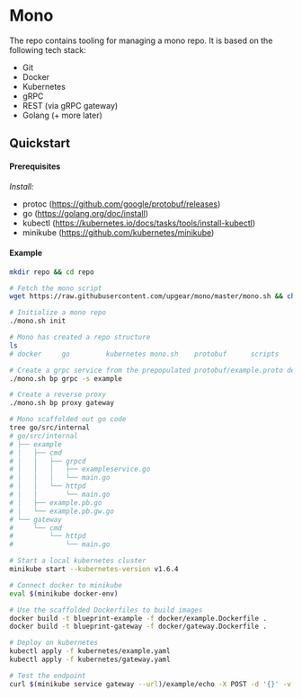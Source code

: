 # Mono

The repo contains tooling for managing a mono repo. It is based on the following
tech stack:

- Git
- Docker
- Kubernetes
- gRPC
- REST (via gRPC gateway)
- Golang (+ more later)

## Quickstart

#### Prerequisites

*Install:*

- protoc (https://github.com/google/protobuf/releases)
- go (https://golang.org/doc/install)
- kubectl (https://kubernetes.io/docs/tasks/tools/install-kubectl)
- minikube (https://github.com/kubernetes/minikube)

#### Example

```sh
mkdir repo && cd repo

# Fetch the mono script
wget https://raw.githubusercontent.com/upgear/mono/master/mono.sh && chmod +x mono.sh

# Initialize a mono repo
./mono.sh init

# Mono has created a repo structure
ls
# docker     go         kubernetes mono.sh    protobuf      scripts

# Create a grpc service from the prepopulated protobuf/example.proto definition
./mono.sh bp grpc -s example

# Create a reverse proxy
./mono.sh bp proxy gateway

# Mono scaffolded out go code
tree go/src/internal
# go/src/internal
# ├── example
# │   ├── cmd
# │   │   ├── grpcd
# │   │   │   ├── exampleservice.go
# │   │   │   └── main.go
# │   │   └── httpd
# │   │       └── main.go
# │   ├── example.pb.go
# │   └── example.pb.gw.go
# └── gateway
#     └── cmd
#         └── httpd
#             └── main.go

# Start a local kubernetes cluster
minikube start --kubernetes-version v1.6.4

# Connect docker to minikube
eval $(minikube docker-env)

# Use the scaffolded Dockerfiles to build images
docker build -t blueprint-example -f docker/example.Dockerfile .
docker build -t blueprint-gateway -f docker/gateway.Dockerfile .

# Deploy on kubernetes
kubectl apply -f kubernetes/example.yaml
kubectl apply -f kubernetes/gateway.yaml

# Test the endpoint
curl $(minikube service gateway --url)/example/echo -X POST -d '{}' -v

```
